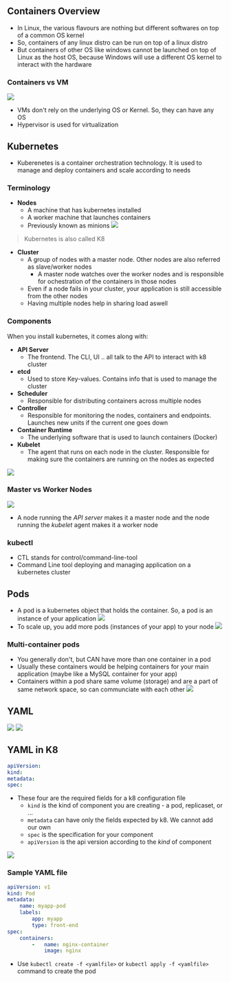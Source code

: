 ## Containers Overview
* In Linux, the various flavours are nothing but different softwares on top of a common OS kernel
* So, containers of any linux distro can be run on top of a linux distro
* But containers of other OS like windows cannot be launched on top of Linux as the host OS, because Windows will use a different OS kernel to interact with the hardware 

### Containers vs VM
![](img/convm.png)
* VMs don't rely on the underlying OS or Kernel. So, they can have any OS
* Hypervisor is used for virtualization

## Kubernetes
* Kuberenetes is a container orchestration technology. It is used to manage and deploy containers and scale according to needs
### Terminology
- **Nodes** 
    * A machine that has kubernetes installed
    * A worker machine that launches containers 
    * Previously known as minions
![](img/nodes.png)
> Kubernetes is also called K8
- **Cluster** 
    * A group of nodes with a master node. Other nodes are also referred as slave/worker nodes
        * A master node watches over the worker nodes and is responsible for ochestration of the containers in those nodes
    * Even if a node fails in your cluster, your application is still accessible from the other nodes
    * Having multiple nodes help in sharing load aswell

### Components

When you install kubernetes, it comes along with:
* **API Server** 
    * The frontend. The CLI, UI .. all talk to the API to interact with k8 cluster  
* **etcd** 
    * Used to store Key-values. Contains info that is used to manage the cluster
* **Scheduler**
    * Responsible for distributing containers across multiple nodes
* **Controller**
    * Responsible for monitoring the nodes, containers and endpoints. Launches new units if the current one goes down
* **Container Runtime**
    * The underlying software that is used to launch containers (Docker) 
* **Kubelet** 
    * The agent that runs on each node in the cluster. Responsible for making sure the containers are running on the nodes as expected

![](img/components.png)

### Master vs Worker Nodes
![](img/mvw.png)
* A node running the _API server_ makes it a master node and the node running the _kubelet_ agent makes it a worker node

### kubectl
* CTL stands for control/command-line-tool
* Command Line tool deploying and managing application on a kubernetes cluster

## Pods
* A pod is a kubernetes object that holds the container. So, a pod is an instance of your application
![](img/pods.png)
* To scale up, you add more pods (instances of your app) to your node
![](img/scalepods.png)
### Multi-container pods
* You generally don't, but CAN have more than one container in a pod
* Usually these containers would be helping containers for your main application (maybe like a MySQL container for your app)
* Containers within a pod share same volume (storage) and are a part of same network space, so can communciate with each other
![](img/mcpods.png)

## YAML
![](img/yaml.png)
![](img/uo.png)

## YAML in K8
```yaml
apiVersion:
kind:
metadata:
spec:
```
* These four are the required fields for a k8 configuration file
    * `kind` is the kind of component you are creating - a pod, replicaset, or ...
    * `metadata` can have only the fields expected by k8. We cannot add our own
    * `spec` is the specification for your component
    * `apiVersion` is the api version according to the _kind_ of component

![](img/akms.png)

### Sample YAML file
```yml
apiVersion: v1
kind: Pod
metadata:
    name: myapp-pod
    labels:
        app: myapp
        type: front-end
spec:
    containers:
        -   name: nginx-container
            image: nginx
```
* Use `kubectl create -f <yamlfile>` or `kubectl apply -f <yamlfile>` command to create the pod